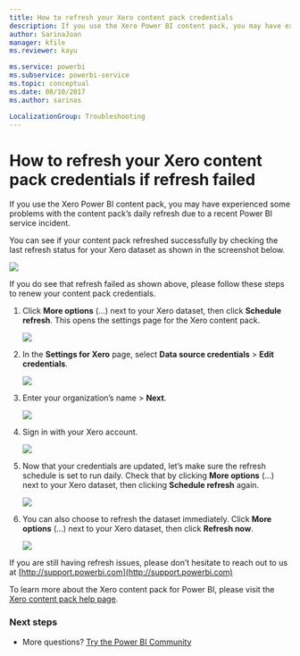 ```yaml
---
title: How to refresh your Xero content pack credentials
description: If you use the Xero Power BI content pack, you may have experienced a problem with the content pack’s daily refresh due to a recent Power BI service incident.
author: SarinaJoan
manager: kfile
ms.reviewer: kayu

ms.service: powerbi
ms.subservice: powerbi-service
ms.topic: conceptual
ms.date: 08/10/2017
ms.author: sarinas

LocalizationGroup: Troubleshooting
---
```

# How to refresh your Xero content pack credentials if refresh failed
If you use the Xero Power BI content pack, you may have experienced some problems with the content pack’s daily refresh due to a recent Power BI service incident.

You can see if your content pack refreshed successfully by checking the last refresh status for your Xero dataset as shown in the screenshot below.

![](media/service-refresh-xero-credentials/powerbi-xero-refresh-failed.png)

If you do see that refresh failed as shown above, please follow these steps to renew your content pack credentials.

1. Click **More options** (...) next to your Xero dataset, then click **Schedule refresh**. This opens the settings page for the Xero content pack.
   
    ![](media/service-refresh-xero-credentials/powerbi-xero-schedule-refresh.png)
2. In the **Settings for Xero** page, select **Data source credentials** > **Edit credentials**.
   
    ![](media/service-refresh-xero-credentials/powerbi-xero-settings-page.png)
3. Enter your organization’s name > **Next**.
   
    ![](media/service-refresh-xero-credentials/powerbi-xero-configure.png)
4. Sign in with your Xero account.
   
    ![](media/service-refresh-xero-credentials/powerbi-xero-welcome.png)
5. Now that your credentials are updated, let’s make sure the refresh schedule is set to run daily. Check that by clicking **More options** (...) next to your Xero dataset, then clicking **Schedule refresh** again.
   
    ![](media/service-refresh-xero-credentials/powerbi-xero-refresh-schedule.png)
6. You can also choose to refresh the dataset immediately. Click **More options** (...) next to your Xero dataset, then click **Refresh now**.
   
    ![](media/service-refresh-xero-credentials/powerbi-xero-refresh-now.png)

If you are still having refresh issues, please don’t hesitate to reach out to us at [http://support.powerbi.com](http://support.powerbi.com) 

To learn more about the Xero content pack for Power BI, please visit the [Xero content pack help page](service-connect-to-xero.md).

### Next steps
* More questions? [Try the Power BI Community](http://community.powerbi.com/)

